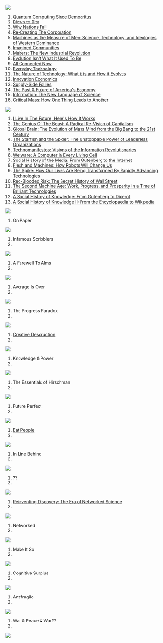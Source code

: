 [![](http://i.imgur.com/Q1pvt9r.jpg)](http://i.imgur.com/Q1pvt9r.jpg)

1. [Quantum Computing Since Democritus](http://www.amazon.com/Quantum-Computing-since-Democritus-Aaronson/dp/0521199565)
2. [Blown to Bits](http://www.amazon.com/Blown-Bits-Liberty-Happiness-Explosion/dp/0137135599)
3. [Why Nations Fail](http://www.amazon.com/Why-Nations-Fail-Origins-Prosperity/dp/0307719219)
4. [Re-Creating The Corporation](http://www.amazon.com/Re-Creating-Corporation-Design-Organizations-Century/dp/0195123875)
5. [Machines as the Measure of Men: Science, Technology, and Ideologies of Western Dominance](http://www.amazon.com/Machines-Measure-Men-Technology-Comparative/dp/0801497604)
6. [Imagined Communities](http://www.amazon.com/Imagined-Communities-Reflections-Nationalism-Revised/dp/1844670864)
7. [Makers: The New Industrial Revolution](http://www.amazon.com/Makers-The-New-Industrial-Revolution/dp/0307720950)
8. [Evolution Isn't What It Used To Be](http://www.amazon.com/Evolution-Isnt-What-Used-Augmented/dp/0716729989)
9. [All Connected Now](http://www.amazon.com/All-Connected-Now-Global-Civilization/dp/081334154X)
10. [Everyday Technology](http://www.amazon.com/Everyday-Technology-Machines-Modernity-science-culture-ebook/dp/B00D4M899U)
11. [The Nature of Technology: What it is and How it Evolves](http://www.amazon.com/Nature-Technology-What-How-Evolves-ebook/dp/B002ISDCKW)
12. [Innovation Economics](http://www.amazon.com/Innovation-Economics-Robert-D-Atkinson-ebook/dp/B008X8L06O)
13. [Supply-Side Follies](http://www.amazon.com/Supply-Side-Follies-Conservative-Economics-Innovation-ebook/dp/B00BZE493O)
14. [The Past & Future of America's Economy](http://www.amazon.com/Past-Future-Americas-Economy-Innovation/dp/1845425766)
15. [Information: The New Language of Science](http://www.amazon.com/Information-Hans-Christian-von-Baeyer/dp/0674018575)
16. [Critical Mass: How One Thing Leads to Another](http://www.amazon.com/Critical-Mass-Thing-Leads-Another/dp/0374530416)

[![](http://i.imgur.com/eqX59aD.jpg)](http://i.imgur.com/eqX59aD.jpg)

1. [I Live In The Future, Here's How It Works](http://www.amazon.com/Live-Future-Heres-How-Works/dp/0307591123)
2. [The Genius Of The Beast: A Radical Re-Vision of Capitalism](http://www.amazon.com/The-Genius-Beast-Re-Vision-Capitalism-ebook/dp/B00C4B2GB4)
3. [Global Brain: The Evolution of Mass Mind from the Big Bang to the 21st Century](http://www.amazon.com/Global-Brain-Evolution-Mass-Century/dp/0471419192)
4. [The Starfish and the Spider: The Unstoppable Power of Leaderless Organizations](http://www.amazon.com/The-Starfish-Spider-Unstoppable-Organizations/dp/1591841836)
5. [Technomanifestos: Visions of the Information Revolutionaries](http://www.amazon.com/Technomanifestos-Information-Revolutionaries-Adam-Brate/dp/1587991039)
6. [Wetware: A Computer in Every Living Cell](http://www.amazon.com/Wetware-Computer-Every-Living-Cell/dp/0300167849)
7. [Social History of the Media: From Gutenberg to the Internet](http://www.amazon.com/Social-History-Media-Gutenberg-Internet/dp/0745644953)
8. [Flesh and Machines: How Robots Will Change Us](http://www.amazon.com/Flesh-Machines-Robots-Will-Change/dp/037572527X)
9. [The Spike: How Our Lives Are Being Transformed By Rapidly Advancing Technologies](http://www.amazon.com/The-Spike-Transformed-Advancing-Technologies/dp/031287782X)
10. [Red-Blooded Risk: The Secret History of Wall Street](http://www.amazon.com/Red-Blooded-Risk-Secret-History-Street/dp/1118043863)
11. [The Second Machine Age: Work, Progress, and Prosperity in a Time of Brilliant Technologies](http://www.amazon.com/The-Second-Machine-Age-Technologies/dp/0393239357)
12. [A Social History of Knowledge: From Gutenberg to Diderot](http://www.amazon.com/Social-History-Knowledge-Gutenberg-Diderot/dp/0745624855)
13. [A Social History of Knowledge II: From the Encyclopaedia to Wikipedia](http://www.amazon.com/Social-History-Knowledge-Encyclopaedia-Wikipedia/dp/0745650430)

![](http://media.tumblr.com/5643fc6ee40c7a3629e1b29ca74215a7/tumblr_inline_ncs83guis31qh1ufq.jpg)

1. On Paper

![](http://media.tumblr.com/4c901022ff1fbe42bf548cd012c72076/tumblr_inline_ncs83skynW1qh1ufq.jpg)

1. Infamous Scribblers
2. 

![](http://media.tumblr.com/e0c00fcc9d53ad4f138ba9d4672367bb/tumblr_inline_ncs83uMpgh1qh1ufq.jpg)

1. A Farewell To Alms
2. 

![](http://media.tumblr.com/bf801b2010faf06e3fa6ade462e0a815/tumblr_inline_ncs83x5cvl1qh1ufq.jpg)

1. Average Is Over
2. 

![](http://media.tumblr.com/3477758fff0bde222117aa6bb1d94837/tumblr_inline_ncs842ADiF1qh1ufq.jpg)

1. The Progress Paradox
2. 

![](http://media.tumblr.com/272c5d4615ede37c55df755f5771da95/tumblr_inline_ncs847O9B01qh1ufq.jpg)

1. [Creative Descruction](http://www.amazon.com/Creative-Destruction-Underperform-Market-And-Successfully/dp/038550134X)
2. 

![](http://media.tumblr.com/e8878e24373eccded5dbd2d27f4642d9/tumblr_inline_ncs8481l4A1qh1ufq.jpg)

1. Knowledge & Power
2. 

![](http://media.tumblr.com/3bd29262a055217353a102fc0309c186/tumblr_inline_ncs84aryWd1qh1ufq.jpg)

1. The Essentials of Hirschman
2. 

![](http://media.tumblr.com/8e677cbfc31ce3448198ef58f1082d41/tumblr_inline_ncs84dWAju1qh1ufq.jpg)

1. Future Perfect
2. 

![](http://media.tumblr.com/104dc33ba3dca256db331e63122bd82e/tumblr_inline_ncs84j1pja1qh1ufq.jpg)

1. [Eat People](http://www.amazon.com/Eat-People-Unapologetic-Game-Changing-Entrepreneurs/dp/1591845424)
2. 

![](http://media.tumblr.com/69b31fbe28ed42a44801c123abf0cada/tumblr_inline_ncs84lZYtY1qh1ufq.jpg)

1. In Line Behind
2. 

![](http://media.tumblr.com/6052831efc979f706b7b48ec3326193a/tumblr_inline_ncs84orC0F1qh1ufq.jpg)

1. ??
2. 

![](http://media.tumblr.com/b69004c09dab81e479f2b6de6af560ab/tumblr_inline_ncs84r5zJq1qh1ufq.jpg)

1. [Reinventing Discovery: The Era of Networked Science](http://www.amazon.com/Reinventing-Discovery-The-Networked-Science/dp/0691148902)
2. 

![](http://media.tumblr.com/613961a787a64907f0e5126ef9170cbf/tumblr_inline_ncs84tLnzz1qh1ufq.jpg)

1. Networked
2. 

![](http://media.tumblr.com/447fac62ea9aa922cbbf4853b3ad6bf3/tumblr_inline_ncs84vNxJ41qh1ufq.jpg)

1. Make It So
2. 

![](http://media.tumblr.com/8b741b7056a073d59b667bb1a9a5051f/tumblr_inline_ncs84yFsjf1qh1ufq.jpg)

1. Cognitive Surplus
2. 

![](http://media.tumblr.com/2dc87a30fc3df7ce92e47d3b995dd99a/tumblr_inline_ncs850mu951qh1ufq.jpg)

1. Antifragile
2. 

![](http://media.tumblr.com/be835dac16f36084d4c28210709c3c7b/tumblr_inline_ncs853P4BV1qh1ufq.jpg)

1. War & Peace & War??
2. 

![](http://media.tumblr.com/20cc2c20eca793199e888f6ed1acb8f8/tumblr_inline_ncs855fExz1qh1ufq.jpg)

